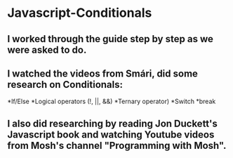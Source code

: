 # Javascript-Conditionals

## I worked through the guide step by step as we were asked to do. 
## I watched the videos from Smári, did some research on Conditionals:
*If/Else 
*Logical operators (!, ||, &&) 
*Ternary operator)
*Switch
*break

## I also did researching by reading Jon Duckett's Javascript book and watching Youtube videos from Mosh's channel "Programming with Mosh".

